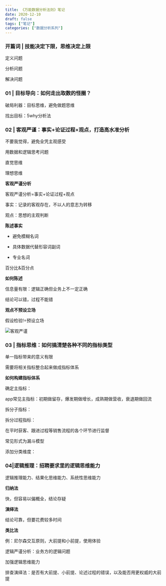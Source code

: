```yaml
---
title: 《万能数据分析法则》笔记
date: 2020-12-10
draft: false
tags: ["笔记"]
categories: ["数据分析系列"]
---
```


### 开篇词 | 技能决定下限，思维决定上限

定义问题

分析问题

解决问题

### 01 | 目标导向：如何走出取数的怪圈？

破局利器：目标思维，避免做题思维

找出目标：5why分析法

### 02 | 客观严谨：事实+论证过程+观点，打造高水准分析

不要我觉得，避免全凭主观感受

用数据和逻辑思考问题

直觉思维

理想思维

**客观严谨分析**

客观严谨分析=事实+论证过程+观点

事实：记录的客观存在，不以人的意志为转移

观点：思想的主观判断

**陈述事实**

- 避免模糊名词

- 具体数据代替形容词副词

- 专业名词

百分比&百分点

**如何陈述**

信息量有限：逻辑正确但业务上不一定正确

结论可以错，过程不能错

**观点不预设立场**

假设检验!=预设立场

![客观严谨](https://gitee.com/hank_leo/picture/raw/master/2020-12-10/1607599385923-%E5%AE%A2%E8%A7%82%E4%B8%A5%E8%B0%A8.png)


### 03 | 指标思维：如何搞清楚各种不同的指标类型

单一指标带来的意义有限

需要将相关指标整合起来做成指标体系


**如何构建指标体系**

确定主指标：

app常见主指标：初期做留存，爆发期做增长，成熟期做营收，衰退期做回流


拆分子指标：


拆分过程指标：

在平时获客、跟进过程等销售流程的各个环节进行监督



常见形式为漏斗模型

添加分类维度：


### 04|逻辑推理：招聘要求里的逻辑思维能力

逻辑推理能力、结果化思维能力、系统性思维能力


**归纳法**

快，但容易以偏概全，结论存疑

**演绎法**

结论可靠，但要花费较多时间

**类比法**


例：尼尔森交互原则，大前提和小前提，使用体验

逻辑严谨分析：业务方的逻辑问题


加强逻辑思维能力

排查演绎法：是否有大前提、小前提、论述过程的错误，以及能否用更权威的大前提




